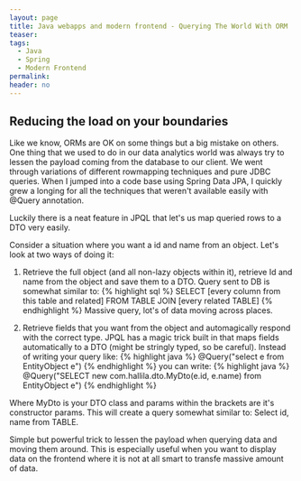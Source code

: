 ```yaml
---
layout: page
title: Java webapps and modern frontend - Querying The World With ORM
teaser:
tags:
  - Java
  - Spring
  - Modern Frontend
permalink:
header: no
---
```


## Reducing the load on your boundaries

Like we know, ORMs are OK on some things but a big mistake on others.
One thing that we used to do in our data analytics world was always try to lessen the payload coming from the database to our client. We went through variations of different rowmapping techniques and pure JDBC queries. When I jumped into a code base using Spring Data JPA, I quickly grew a longing for all the techniques that weren't available easily with @Query annotation.

Luckily there is a neat feature in JPQL that let's us map queried rows to a DTO very easily.

Consider a situation where you want a id and name from an object. Let's look at two ways of doing it:

1. Retrieve the full object (and all non-lazy objects within it), retrieve Id and name from the object and save them to a DTO.
Query sent to DB is somewhat similar to:
{% highlight sql %}
SELECT [every column from this table and related] FROM TABLE JOIN [every related TABLE]
{% endhighlight %}
Massive query, lot's of data moving across places.

2. Retrieve fields that you want from the object and automagically respond with the correct type.
JPQL has a magic trick built in that maps fields automatically to a DTO (might be stringly typed, so be careful).
Instead of writing your query like:
{% highlight java %}
@Query("select e from EntityObject e")
{% endhighlight %}
you can write:
{% highlight java %}
@Query("SELECT new com.hallila.dto.MyDto(e.id, e.name) from EntityObject e")
{% endhighlight %}

Where MyDto is your DTO class and params within the brackets are it's constructor params.
This will create a query somewhat similar to: Select id, name from TABLE.

Simple but powerful trick to lessen the payload when querying data and moving them around. This is especially useful when you want to display data on the frontend where it is not at all smart to transfe massive amount of data.
